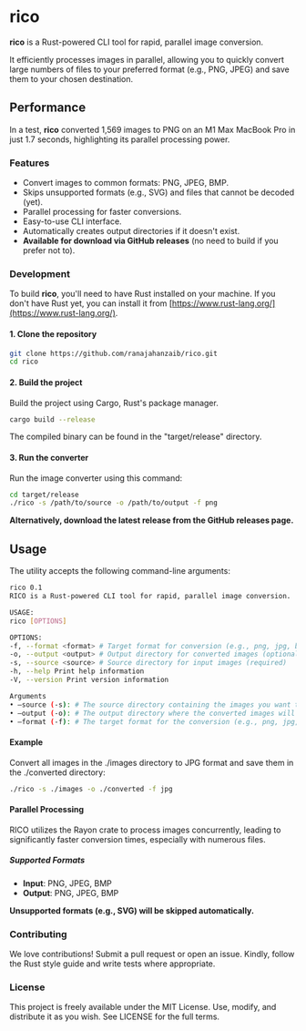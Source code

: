 # rico

**rico** is a Rust-powered CLI tool for rapid, parallel image conversion.

It efficiently processes images in parallel, allowing you to quickly convert large numbers of files to your preferred format (e.g., PNG, JPEG) and save them to your chosen destination.

## Performance

In a test, **rico** converted 1,569 images to PNG on an M1 Max MacBook Pro in just 1.7 seconds, highlighting its parallel processing power.

### Features

- Convert images to common formats: PNG, JPEG, BMP.
- Skips unsupported formats (e.g., SVG) and files that cannot be decoded (yet).
- Parallel processing for faster conversions.
- Easy-to-use CLI interface.
- Automatically creates output directories if it doesn't exist.
- **Available for download via GitHub releases** (no need to build if you prefer not to).

### Development

To build **rico**, you'll need to have Rust installed on your machine. If you don't have Rust yet, you can install it from [https://www.rust-lang.org/](https://www.rust-lang.org/).

#### 1. Clone the repository

```sh
git clone https://github.com/ranajahanzaib/rico.git
cd rico
```

#### 2. Build the project

Build the project using Cargo, Rust's package manager.

```sh
cargo build --release
```

The compiled binary can be found in the "target/release" directory.

#### 3. Run the converter

Run the image converter using this command:

```sh
cd target/release
./rico -s /path/to/source -o /path/to/output -f png
```

**Alternatively, download the latest release from the GitHub releases page.**

## Usage

The utility accepts the following command-line arguments:

```sh
rico 0.1
RICO is a Rust-powered CLI tool for rapid, parallel image conversion.

USAGE:
rico [OPTIONS]

OPTIONS:
-f, --format <format> # Target format for conversion (e.g., png, jpg, bmp) [default: png]
-o, --output <output> # Output directory for converted images (optional, defaults to source directory)
-s, --source <source> # Source directory for input images (required)
-h, --help Print help information
-V, --version Print version information

Arguments
• –source (-s): # The source directory containing the images you want to convert (required).
• –output (-o): # The output directory where the converted images will be saved (optional, defaults to the source directory).
• –format (-f): # The target format for the conversion (e.g., png, jpg, bmp). The default format is png.
```

#### Example

Convert all images in the ./images directory to JPG format and save them in the ./converted directory:

```sh
./rico -s ./images -o ./converted -f jpg
```

#### Parallel Processing

RICO utilizes the Rayon crate to process images concurrently, leading to significantly faster conversion times, especially with numerous files.

##### Supported Formats

- **Input**: PNG, JPEG, BMP
- **Output**: PNG, JPEG, BMP

**Unsupported formats (e.g., SVG) will be skipped automatically.**

### Contributing

We love contributions! Submit a pull request or open an issue. Kindly, follow the Rust style guide and write tests where appropriate.

### License

This project is freely available under the MIT License. Use, modify, and distribute it as you wish. See LICENSE for the full terms.
